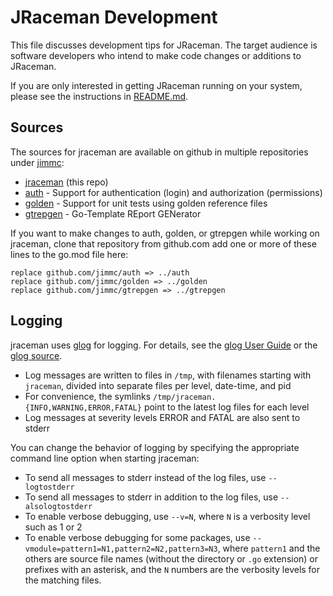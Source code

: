 # JRaceman Development

This file discusses development tips for JRaceman. The target audience
is software developers who intend to make code changes or additions
to JRaceman.

If you are only interested in getting JRaceman running on your system,
please see the instructions in [README.md](./README.md).

## Sources

The sources for jraceman are available on github in multiple repositories
under [jimmc](http://github.com/jimmc):

* [jraceman](http://github.com/jimmc/jraceman) (this repo)
* [auth](http://github.com/jimmc/auth) - Support for authentication (login) and authorization (permissions)
* [golden](http://github.com/jimmc/golden) - Support for unit tests using golden reference files
* [gtrepgen](http://github.com/jimmc/gtrepgen) - Go-Template REport GENerator

If you want to make changes to auth, golden, or gtrepgen while working on jraceman,
clone that repository from github.com
add one or more of these lines to the go.mod file here:

```
replace github.com/jimmc/auth => ../auth
replace github.com/jimmc/golden => ../golden
replace github.com/jimmc/gtrepgen => ../gtrepgen
```

## Logging

jraceman uses [glog](https://github.com/golang/glog) for logging.
For details, see the [glog User Guide](https://github.com/google/glog#user-guide)
or the [glog source](https://github.com/golang/glog/blob/master/glog.go).

* Log messages are written to files in `/tmp`, with filenames starting with `jraceman`,
  divided into separate files per level, date-time, and pid
* For convenience, the symlinks `/tmp/jraceman.{INFO,WARNING,ERROR,FATAL}` point to the latest
  log files for each level
* Log messages at severity levels ERROR and FATAL are also sent to stderr

You can change the behavior of logging by specifying the appropriate command line option
when starting jraceman:

* To send all messages to stderr instead of the log files, use `--logtostderr`
* To send all messages to stderr in addition to the log files, use `--alsologtostderr`
* To enable verbose debugging, use `--v=N`, where `N` is a verbosity level such as 1 or 2
* To enable verbose debugging for some packages, use `--vmodule=pattern1=N1,pattern2=N2,pattern3=N3`,
  where `pattern1` and the others are source file names (without the directory or `.go` extension)
  or prefixes with an asterisk,
  and the `N` numbers are the verbosity levels for the matching files.
